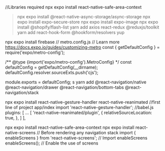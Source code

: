//Libraries required
npx expo install react-native-safe-area-context
>npx expo install @react-native-async-storage/async-storage
>npx expo install expo-secure-store
npx expo install expo-image
npx expo install @shopify/flash-list
yarn add axios react-redux @reduxjs/toolkit
yarn add react-hook-form @hookform/resolvers yup

npx expo install firebase
// metro.config.js
// Learn more https://docs.expo.io/guides/customizing-metro
const { getDefaultConfig } = require('expo/metro-config');

/** @type {import('expo/metro-config').MetroConfig} */
const defaultConfig = getDefaultConfig(__dirname);
defaultConfig.resolver.sourceExts.push('cjs');

module.exports = defaultConfig;
s
yarn add @react-navigation/native @react-navigation/drawer @react-navigation/bottom-tabs @react-navigation/stack 

npx expo install react-native-gesture-handler react-native-reanimated 
//first line of project app/index
import 'react-native-gesture-handler';
//babel.js
 plugins: [
        ...
        [
            'react-native-reanimated/plugin', {
                relativeSourceLocation: true,
            },
        ]
    ],


npx expo install react-native-safe-area-context 
npx expo install react-native-screens
// Before rendering any navigation stack
import { enableScreens } from 'react-native-screens'; // Import enableScreens
enableScreens(); // Enable the use of screens